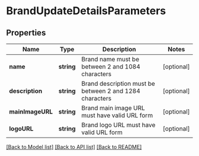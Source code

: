 # BrandUpdateDetailsParameters

## Properties
Name | Type | Description | Notes
------------ | ------------- | ------------- | -------------
**name** | **string** | Brand name must be between 2 and 1084 characters | [optional] 
**description** | **string** | Brand description must be between 2 and 1284 characters | [optional] 
**mainImageURL** | **string** | Brand main image URL must have valid URL form | [optional] 
**logoURL** | **string** | Brand logo URL must have valid URL form | [optional] 

[[Back to Model list]](../README.md#documentation-for-models) [[Back to API list]](../README.md#documentation-for-api-endpoints) [[Back to README]](../README.md)


